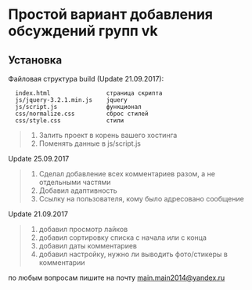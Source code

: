 Простой вариант добавления обсуждений групп vk
=============================

Установка
------------

Файловая структура build (Update 21.09.2017):

	  index.html                страница скрипта
      js/jquery-3.2.1.min.js    jquery
      js/script.js              функционал
	  css/normalize.css         сброс стилей
	  css/style.css             стили

> 1. Залить проект в корень вашего хостинга
> 2. Поменять данные в js/script.js

Update 25.09.2017

> 1. Сделал добавление всех комментариев разом, а не отдельными частями
> 2. Добавил адаптивность
> 3. Ссылку на пользователя, кому было адресовано сообщение

Update 21.09.2017

> 1. добавил просмотр лайков
> 2. добавил сортировку списка с начала или с конца
> 3. добавил даты комментариев
> 4. добавил настройку, нужно ли выводить фото/стикеры в комментарии

по любым вопросам пишите на почту main.main2014@yandex.ru
